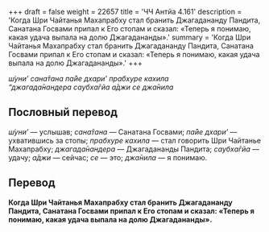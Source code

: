 +++
draft = false
weight = 22657
title = 'ЧЧ Антйа 4.161'
description = 'Когда Шри Чайтанья Махапрабху стал бранить Джагадананду Пандита, Санатана Госвами припал к Его стопам и сказал: «Теперь я понимаю, какая удача выпала на долю Джагадананды».'
summary = 'Когда Шри Чайтанья Махапрабху стал бранить Джагадананду Пандита, Санатана Госвами припал к Его стопам и сказал: «Теперь я понимаю, какая удача выпала на долю Джагадананды».'
+++

_ш́уни’ сана̄тана па̄йе дхари’ прабхуре кахила  
“джагада̄нандера саубха̄гйа а̄джи се джа̄нила_

## Пословный перевод

_ш́уни’_ — услышав; _сана̄тана_ — Санатана Госвами; _па̄йе_ _дхари’_ — ухватившись за стопы; _прабхуре_ _кахила_ — стал говорить Шри Чайтанье Махапрабху; _джагада̄нандера_ — Джагадананды Пандита; _саубха̄гйа_ — удачу; _а̄джи_ — сейчас; _се_ — это; _джа̄нила_ — я понимаю.

## Перевод

**Когда Шри Чайтанья Махапрабху стал бранить Джагадананду Пандита, Санатана Госвами припал к Его стопам и сказал: «Теперь я понимаю, какая удача выпала на долю Джагадананды».**
